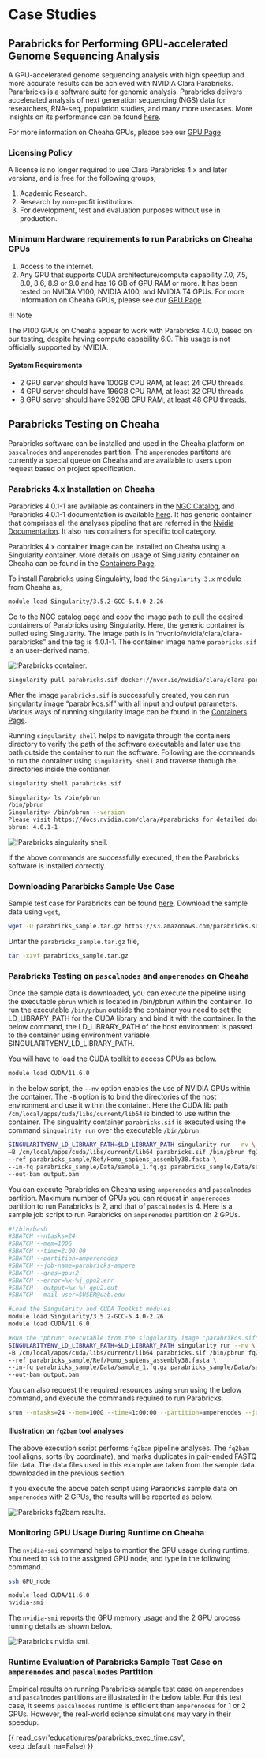 # Case Studies

## Parabricks for Performing GPU-accelerated Genome Sequencing Analysis

A GPU-accelerated genome sequencing analysis with high speedup and more accurate results can be achieved with NVIDIA Clara Parabricks. Pararbricks is a software suite for genomic analysis. Parabricks delivers accelerated analysis of next generation sequencing (NGS) data for researchers, RNA-seq, population studies, and many more usecases. More insights on its performance can be found [here](https://resources.nvidia.com/en-us-genomics-ep/healthcare-genomics-?lx=OhKlSJ).

For more information on Cheaha GPUs, please see our [GPU Page](../cheaha/slurm/gpu.md)

### Licensing Policy

A license is no longer required to use Clara Parabricks 4.x and later versions, and is free for the following groups,

1. Academic Research.
2. Research by non-profit institutions.
3. For development, test and evaluation purposes without use in production.

### Minimum Hardware requirements to run Parabricks on Cheaha GPUs

1. Access to the internet.
2. Any GPU that supports CUDA architecture/compute capability 7.0, 7.5, 8.0, 8.6, 8.9 or 9.0 and has 16 GB of GPU RAM or more. It has been tested on NVIDIA V100, NVIDIA A100, and NVIDIA T4 GPUs. For more information on Cheaha GPUs, please see our [GPU Page](../cheaha/slurm/gpu.md)

<!-- markdownlint-disable MD046 -->

!!! Note

The P100 GPUs on Cheaha appear to work with Parabricks 4.0.0, based on our testing, despite having compute capability 6.0. This usage is not officially supported by NVIDIA.

<!-- markdownlint-enable MD046 -->

#### System Requirements

- 2 GPU server should have 100GB CPU RAM, at least 24 CPU threads.
- 4 GPU server should have 196GB CPU RAM, at least 32 CPU threads.
- 8 GPU server should have 392GB CPU RAM, at least 48 CPU threads.

## Parabricks Testing on Cheaha

Parabricks software can be installed and used in the Cheaha platform on `pascalnodes` and `amperenodes` partition. The `amperenodes` partitons are currently a special queue on Cheaha and are available to users upon request based on project specification.

### Parabricks 4.x Installation on Cheaha

Parabricks 4.0.1-1 are available as containers in the [NGC Catalog](https://catalog.ngc.nvidia.com/orgs/nvidia/collections/claraparabricks/entities), and Parabricks 4.0.1-1 documentation is available [here](https://docs.nvidia.com/clara/parabricks/4.0.1-1/index.html). It has generic container that comprises all the analyses pipeline that are referred in the [Nvidia Documentation](https://docs.nvidia.com/clara/parabricks/4.0.1-1/toolreference.html). It also has containers for specific tool category.

Parabricks 4.x container image can be installed on Cheaha using a Singularity container. More details on usage of Singularity container on Cheaha can be found in the [Containers Page](../workflow_solutions/getting_containers.md).

To install Parabricks using Singulairty, load the `Singularity 3.x` module from Cheaha as,

```bash
module load Singularity/3.5.2-GCC-5.4.0-2.26
```

Go to the NGC catalog page and copy the image path to pull the desired containers of Parabricks using Singularity. Here, the generic container is pulled using Singularity. The image path is in “nvcr.io/nvidia/clara/clara-parabricks" and the tag is 4.0.1-1. The container image name `parabricks.sif` is an user-derived name.

![!Parabricks container.](./images/parabricks_container.png)

```bash
singularity pull parabricks.sif docker://nvcr.io/nvidia/clara/clara-parabricks:4.0.1-1
```

After the image `parabricks.sif` is successfully created, you can run singularity image “parabrikcs.sif” with all input and output parameters. Various ways of running singularity image can be found in the [Containers Page](../workflow_solutions/getting_containers.md).

Running `singularity shell` helps to navigate through the containers directory to verify the path of the software executable and later use the path outside the container to run the software. Following are the commands to run the container using `singularity shell` and traverse through the directories inside the contianer.

```bash
singularity shell parabricks.sif
```

```bash
Singularity> ls /bin/pbrun
/bin/pbrun
Singularity> /bin/pbrun --version
Please visit https://docs.nvidia.com/clara/#parabricks for detailed documentation
pbrun: 4.0.1-1
```

![!Parabricks singularity shell.](./images/parabricks_singularity_shell.png)

If the above commands are successfully executed, then the Parabricks software is installed correctly.

### Downloading Pararbicks Sample Use Case

Sample test case for Parabricks can be found [here](https://docs.nvidia.com/clara/parabricks/4.0.0/tutorials/gettingthesampledata.html). Download the sample data using `wget`,

```bash
wget -O parabricks_sample.tar.gz https://s3.amazonaws.com/parabricks.sample/parabricks_sample.tar.gz
```

Untar the `parabricks_sample.tar.gz` file,

```bash
tar -xzvf parabricks_sample.tar.gz
```

### Parabricks Testing on `pascalnodes` and `amperenodes` on Cheaha

Once the sample data is downloaded, you can execute the pipeline using the executable `pbrun` which is located in /bin/pbrun within the container. To run the executable `/bin/prbun` outside the container you need to set the LD_LIBRARY_PATH for the CUDA library and bind it with the container. In the below command, the LD_LIBRARY_PATH of the host environment is passed to the container using environment variable SINGULARITYENV_LD_LIBRARY_PATH.

You will have to load the CUDA toolkit to access GPUs as below.

```bash
module load CUDA/11.6.0
```

In the below script, the `--nv` option enables the use of NVIDIA GPUs within the container. The `-B` option is to bind the directories of the host environment and use it within the container. Here the CUDA lib path `/cm/local/apps/cuda/libs/current/lib64` is binded to use within the container. The singualrity container `parabricks.sif` is executed using the command `singualrity run` over the executable `/bin/pbrun`.

```bash
SINGULARITYENV_LD_LIBRARY_PATH=$LD_LIBRARY_PATH singularity run --nv \
–B /cm/local/apps/cuda/libs/current/lib64 parabricks.sif /bin/pbrun fq2bam \
--ref parabricks_sample/Ref/Homo_sapiens_assembly38.fasta \
--in-fq parabricks_sample/Data/sample_1.fq.gz parabricks_sample/Data/sample_2.fq.gz \
--out-bam output.bam
```

You can execute Parabricks on Cheaha using `amperenodes` and `pascalnodes` partition. Maximum number of GPUs you can request in `amperenodes` partition to run Parabricks is 2, and that of `pascalnodes` is 4. Here is a sample job script to run Parabricks on `amperenodes` partition on 2 GPUs.

```bash
#!/bin/bash
#SBATCH --ntasks=24
#SBATCH --mem=100G
#SBATCH --time=2:00:00
#SBATCH --partition=amperenodes
#SBATCH --job-name=parabricks-ampere
#SBATCH --gres=gpu:2
#SBATCH --error=%x-%j_gpu2.err
#SBATCH --output=%x-%j_gpu2.out
#SBATCH --mail-user=$USER@uab.edu

#Load the Singularity and CUDA Toolkit modules
module load Singularity/3.5.2-GCC-5.4.0-2.26
module load CUDA/11.6.0

#Run the "pbrun" executable from the singularity image "parabrikcs.sif", and pass the CUDA lib path to make it accessible within the container
SINGULARITYENV_LD_LIBRARY_PATH=$LD_LIBRARY_PATH singularity run --nv \
-B /cm/local/apps/cuda/libs/current/lib64 parabricks.sif /bin/pbrun fq2bam \
--ref parabricks_sample/Ref/Homo_sapiens_assembly38.fasta \
--in-fq parabricks_sample/Data/sample_1.fq.gz parabricks_sample/Data/sample_2.fq.gz \
--out-bam output.bam
```

You can also request the required resources using `srun` using the below command, and execute the commands required to run Parabricks.

```bash
srun --ntasks=24 --mem=100G --time=1:00:00 --partition=amperenodes --job-name=parabricks-ampere --gres=gpu:2 --pty /bin/bash
```

#### Illustration on `fq2bam` tool analyses

The above execution script performs `fq2bam` pipeline analyses. The `fq2bam` tool aligns, sorts (by coordinate), and marks duplicates in pair-ended FASTQ file data. The data files used in this example are taken from the sample data downloaded in the previous section.

If you execute the above batch script using Parabricks sample data on `amperenodes` with 2 GPUs, the results will be reported as below.

![!Parabricks fq2bam results.](./images/parabricks_fq2bam_results.png)

### Monitoring GPU Usage During Runtime on Cheaha

The `nvidia-smi` command helps to montior the GPU usage during runtime. You need to `ssh` to the assigned GPU node, and type in the following command.

```bash
ssh GPU_node
```

```bash
module load CUDA/11.6.0
nvidia-smi
```

The `nvidia-smi` reports the GPU memory usage and the 2 GPU process running details as shown below.

![!Parabricks nvidia smi.](./images/parabricks_nvidia-smi.png)

### Runtime Evaluation of Parabricks Sample Test Case on `amperenodes` and `pascalnodes` Partition

Empirical results on running Parabricks sample test case on `amperendoes` and `pascalnodes` partitions are illustrated in the below table. For this test case, it seems `pascalnodes` runtime is efficient than `amperenodes` for 1 or 2 GPUs. However, the real-world science simulations may vary in their speedup.

{{ read_csv('education/res/parabricks_exec_time.csv', keep_default_na=False) }}

